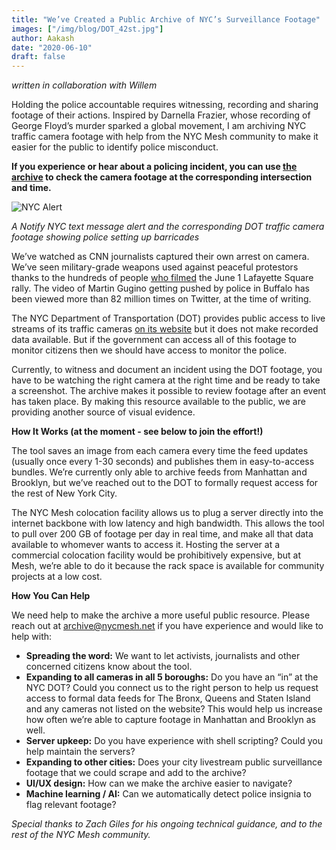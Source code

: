```yaml
---
title: "We’ve Created a Public Archive of NYC’s Surveillance Footage"
images: ["/img/blog/DOT_42st.jpg"]
author: Aakash
date: "2020-06-10"
draft: false
---
```


*written in collaboration with Willem*

Holding the police accountable requires witnessing, recording and sharing footage of their actions. Inspired by Darnella Frazier, whose recording of George Floyd’s murder sparked a global movement, I am archiving NYC traffic camera footage with help from the NYC Mesh community to make it easier for the public to identify police misconduct. 

**If you experience or hear about a policing incident, you can use [the archive](https://streetwatch.live/) to check the camera footage at the corresponding intersection and time.**

![NYC Alert](/img/blog/DOT_combined.jpg)

*A Notify NYC text message alert and the corresponding DOT traffic camera footage showing police setting up barricades*

We’ve watched as CNN journalists captured their own arrest on camera. We’ve seen military-grade weapons used against peaceful protestors thanks to the hundreds of people [who filmed](https://www.washingtonpost.com/video/national/a-video-timeline-of-the-crackdown-on-protesters-before-trumps-photo-op/2020/06/08/0d107cb4-bf2b-4ba4-906a-d59800a32146_video.html) the June 1 Lafayette Square rally. The video of Martin Gugino getting pushed by police in Buffalo has been viewed more than 82 million times on Twitter, at the time of writing. 

The NYC Department of Transportation (DOT) provides public access to live streams of its traffic cameras [on its website](https://www1.nyc.gov/html/dot/html/motorist/atis.shtml) but it does not make recorded data available. But if the government can access all of this footage to monitor citizens then we should have access to monitor the police.

Currently, to witness and document an incident using the DOT footage, you have to be watching the right camera at the right time and be ready to take a screenshot. The archive makes it possible to review footage after an event has taken place. By making this resource available to the public, we are providing another source of visual evidence.

**How It Works (at the moment - see below to join the effort!)**

The tool saves an image from each camera every time the feed updates (usually once every 1-30 seconds) and publishes them in easy-to-access bundles. We’re currently only able to archive feeds from Manhattan and Brooklyn, but we’ve reached out to the DOT to formally request access for the rest of New York City. 

The NYC Mesh colocation facility allows us to plug a server directly into the internet backbone with low latency and high bandwidth. This allows the tool to  pull over 200 GB of footage per day in real time, and make all that data available to whomever wants to access it. Hosting the server at a commercial colocation facility would be prohibitively expensive, but at Mesh, we’re able to do it because the rack space is available for community projects at a low cost. 

**How You Can Help**

We need help to make the archive a more useful public resource. Please reach out at archive@nycmesh.net if you have experience and would like to help with:
- **Spreading the word:** We want to let activists, journalists and other concerned citizens know about the tool.
- **Expanding to all cameras in all 5 boroughs:** Do you have an “in” at the NYC DOT? Could you connect us to the right person to help us request access to formal data feeds for The Bronx, Queens and Staten Island and any cameras not listed on the website? This would help us increase how often we’re able to capture footage in Manhattan and Brooklyn as well. 
- **Server upkeep:** Do you have experience with shell scripting? Could you help maintain the servers?
- **Expanding to other cities:** Does your city livestream public surveillance footage that we could scrape and add to the archive?
- **UI/UX design:** How can we make the archive easier to navigate?
- **Machine learning / AI:** Can we automatically detect police insignia to flag relevant footage?

*Special thanks to Zach Giles for his ongoing technical guidance, and to the rest of the NYC Mesh community.*

